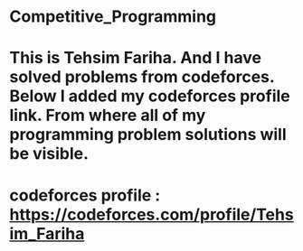 # Competitive_Programming
# This is Tehsim Fariha. And I have solved problems from codeforces. Below I added my codeforces profile link. From where all of my programming problem solutions will be visible.
# codeforces profile : https://codeforces.com/profile/Tehsim_Fariha
